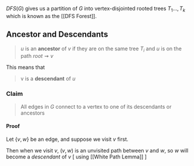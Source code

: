 $DFS(G)$ gives us a partition of $G$ into vertex-disjointed rooted trees $T_{1}..., T_{k}$ which is known as the [[DFS Forest]]. 

## Ancestor and Descendants
> $u$ is an **ancestor** of $v$ if they are on the same tree $T_{i}$ and $u$ is on the path $root \rightsquigarrow v$

This means that 
> v is a **descendant** of $u$

### Claim 
> All edges in $G$ connect to a vertex to one of its descendants or ancestors 

#### Proof
Let {$v, w$} be an edge, and suppose we visit $v$ first. 

Then when we visit $v$, ($v, w$) is an unvisited path between $v$ and $w$, so $w$ will become a *descendant* of $v$ $[$ using [[White Path Lemma]] $]$



